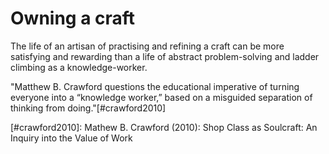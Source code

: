 # Owning a craft

The life of an artisan of practising and refining a craft can be more
satisfying and rewarding than a life of abstract problem-solving and ladder
climbing as a knowledge-worker.

"Matthew B. Crawford questions the educational imperative of turning everyone into a “knowledge worker,”
based on a misguided separation of thinking from doing."[#crawford2010]

[#crawford2010]: Mathew B. Crawford (2010): Shop Class as Soulcraft: An Inquiry into the Value of Work 
